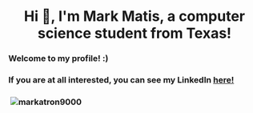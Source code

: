 <h1 align="center">Hi 👋, I'm Mark Matis, a computer science student from Texas!</h1>
 <h3>Welcome to my profile! :)</h3> 
 
 <h3>If you are at all interested, you can see my LinkedIn <a href="https://www.linkedin.com/in/mark-matis-2023/" target="_blank" rel="noopener noreferrer">here!</a><h3>

<p>&nbsp;<img align="center" src="https://github-readme-stats.vercel.app/api?username=markatron9000&theme=radical&show_icons=true" alt="markatron9000" /></p> 
